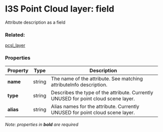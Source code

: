 # I3S Point Cloud layer: field

Attribute description as a field

### Related:

[pcsl_layer](pcsl_layer.md)
### Properties

| Property | Type | Description |
| --- | --- | --- |
| **name** | string | The name of the attribute. See matching attributeInfo description. |
| **type** | string | Describes the type of the attribute. Currently UNUSED for point cloud scene layer. |
| **alias** | string | Alias names for the attribute. Currently UNUSED for point cloud scene layer. |
*Note: properties in **bold** are required*

